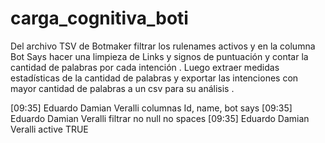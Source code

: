 # carga_cognitiva_boti
Del archivo TSV de Botmaker filtrar los rulenames activos y en la columna Bot Says hacer una limpieza de Links y signos de puntuación y contar la cantidad de palabras  por cada intención . Luego extraer medidas estadísticas de la cantidad de palabras y exportar las intenciones con mayor cantidad de palabras a un csv para su análisis .

[09:35] Eduardo Damian Veralli
columnas Id, name, bot says
[09:35] Eduardo Damian Veralli
filtrar no null no spaces
[09:35] Eduardo Damian Veralli
active TRUE
 
